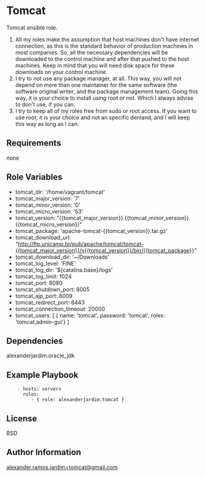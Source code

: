 Tomcat
========

Tomcat ansible role.

1. All my roles make the assumption that host machines don't have internet connection, as this is the standard behavior of production machines in most companies. So, all the necessary dependencies will be downloaded to the control machine and after that pushed to the host machines. Keep in mind that you will need disk space for these downloads on your control machine.
1. I try to not use any package manager, at all. This way, you will not depend on more than one maintainer for the same software (the software original writer, and the package management team). Going this way, it is your choice to install using root or not. Which I always advise to don't use, if you can.
1. I try to keep all of my roles free from sudo or root access. If you want to use root, it is your choice and not an specific demand, and I will keep this way as long as I can.


Requirements
------------

none

Role Variables
--------------

- tomcat_dir: '/home/vagrant/tomcat'
- tomcat_major_version: '7'
- tomcat_minor_version: '0'
- tomcat_micro_version: '53'
- tomcat_version: "{{tomcat_major_version}}.{{tomcat_minor_version}}.{{tomcat_micro_version}}"
- tomcat_package: 'apache-tomcat-{{tomcat_version}}.tar.gz'
- tomcat_download_url: "http://ftp.unicamp.br/pub/apache/tomcat/tomcat-{{tomcat_major_version}}/v{{tomcat_version}}/bin/{{tomcat_package}}"
- tomcat_download_dir: '~/Downloads'
- tomcat_log_level: 'FINE'
- tomcat_log_dir: '${catalina.base}/logs'
- tomcat_log_limit: 1024
- tomcat_port: 8080
- tomcat_shutdown_port: 8005
- tomcat_ajp_port: 8009
- tomcat_redirect_port: 8443
- tomcat_connection_timeout: 20000
- tomcat_users: [
  { name: 'tomcat', password: 'tomcat', roles: 'tomcat,admin-gui'}
]

Dependencies
------------

alexanderjardim.oracle_jdk

Example Playbook
-------------------------

```
    - hosts: servers
      roles:
         - { role: alexanderjardim.tomcat }
```

License
-------

BSD

Author Information
------------------

alexander.ramos.jardim+tomcat@gmail.com
